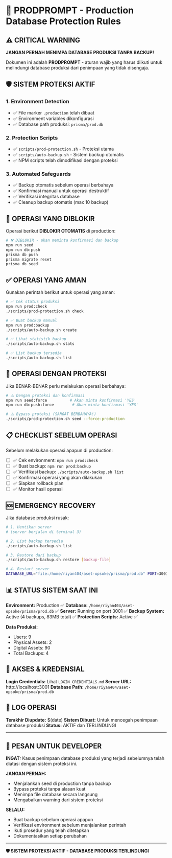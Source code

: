 # 🚨 PRODPROMPT - Production Database Protection Rules

## ⚠️ CRITICAL WARNING
**JANGAN PERNAH MENIMPA DATABASE PRODUKSI TANPA BACKUP!**

Dokumen ini adalah **PRODPROMPT** - aturan wajib yang harus diikuti untuk melindungi database produksi dari penimpaan yang tidak disengaja.

## 🛡️ SISTEM PROTEKSI AKTIF

### 1. Environment Detection
- ✅ File marker `.production` telah dibuat
- ✅ Environment variables dikonfigurasi
- ✅ Database path produksi: `prisma/prod.db`

### 2. Protection Scripts
- ✅ `scripts/prod-protection.sh` - Proteksi utama
- ✅ `scripts/auto-backup.sh` - Sistem backup otomatis
- ✅ NPM scripts telah dimodifikasi dengan proteksi

### 3. Automated Safeguards
- ✅ Backup otomatis sebelum operasi berbahaya
- ✅ Konfirmasi manual untuk operasi destruktif
- ✅ Verifikasi integritas database
- ✅ Cleanup backup otomatis (max 10 backup)

## 🚫 OPERASI YANG DIBLOKIR

Operasi berikut **DIBLOKIR OTOMATIS** di production:

```bash
# ❌ DIBLOKIR - akan meminta konfirmasi dan backup
npm run seed
npm run db:push
prisma db push
prisma migrate reset
prisma db seed
```

## ✅ OPERASI YANG AMAN

Gunakan perintah berikut untuk operasi yang aman:

```bash
# ✅ Cek status produksi
npm run prod:check
./scripts/prod-protection.sh check

# ✅ Buat backup manual
npm run prod:backup
./scripts/auto-backup.sh create

# ✅ Lihat statistik backup
./scripts/auto-backup.sh stats

# ✅ List backup tersedia
./scripts/auto-backup.sh list
```

## 🔧 OPERASI DENGAN PROTEKSI

Jika BENAR-BENAR perlu melakukan operasi berbahaya:

```bash
# ⚠️ Dengan proteksi dan konfirmasi
npm run seed:force          # Akan minta konfirmasi 'YES'
npm run db:push:force        # Akan minta konfirmasi 'YES'

# ⚠️ Bypass proteksi (SANGAT BERBAHAYA!)
./scripts/prod-protection.sh seed --force-production
```

## 📋 CHECKLIST SEBELUM OPERASI

Sebelum melakukan operasi apapun di production:

- [ ] ✅ Cek environment: `npm run prod:check`
- [ ] ✅ Buat backup: `npm run prod:backup`
- [ ] ✅ Verifikasi backup: `./scripts/auto-backup.sh list`
- [ ] ✅ Konfirmasi operasi yang akan dilakukan
- [ ] ✅ Siapkan rollback plan
- [ ] ✅ Monitor hasil operasi

## 🆘 EMERGENCY RECOVERY

Jika database produksi rusak:

```bash
# 1. Hentikan server
# (server berjalan di terminal 3)

# 2. List backup tersedia
./scripts/auto-backup.sh list

# 3. Restore dari backup
./scripts/auto-backup.sh restore [backup-file]

# 4. Restart server
DATABASE_URL="file:/home/riyan404/aset-opsoke/prisma/prod.db" PORT=3001 node dist/standalone/server.js
```

## 📊 STATUS SISTEM SAAT INI

**Environment:** Production ✅
**Database:** `/home/riyan404/aset-opsoke/prisma/prod.db` ✅
**Server:** Running on port 3001 ✅
**Backup System:** Active (4 backups, 83MB total) ✅
**Protection Scripts:** Active ✅

**Data Produksi:**
- Users: 9
- Physical Assets: 2  
- Digital Assets: 90
- Total Backups: 4

## 🔐 AKSES & KREDENSIAL

**Login Credentials:** Lihat `LOGIN_CREDENTIALS.md`
**Server URL:** http://localhost:3001
**Database Path:** `/home/riyan404/aset-opsoke/prisma/prod.db`

## 📝 LOG OPERASI

**Terakhir Diupdate:** $(date)
**Sistem Dibuat:** Untuk mencegah penimpaan database produksi
**Status:** AKTIF dan TERLINDUNGI

---

## 🎯 PESAN UNTUK DEVELOPER

**INGAT:** Kasus penimpaan database produksi yang terjadi sebelumnya telah diatasi dengan sistem proteksi ini. 

**JANGAN PERNAH:**
- Menjalankan seed di production tanpa backup
- Bypass proteksi tanpa alasan kuat
- Menimpa file database secara langsung
- Mengabaikan warning dari sistem proteksi

**SELALU:**
- Buat backup sebelum operasi apapun
- Verifikasi environment sebelum menjalankan perintah
- Ikuti prosedur yang telah ditetapkan
- Dokumentasikan setiap perubahan

---

**🛡️ SISTEM PROTEKSI AKTIF - DATABASE PRODUKSI TERLINDUNGI**